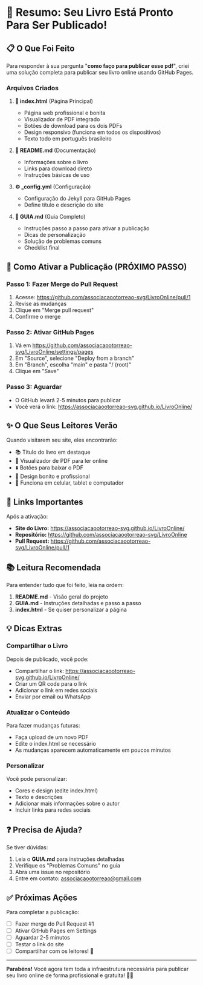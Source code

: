 # 🎉 Resumo: Seu Livro Está Pronto Para Ser Publicado!

## 📋 O Que Foi Feito

Para responder à sua pergunta "**como faço para publicar esse pdf**", criei uma solução completa para publicar seu livro online usando GitHub Pages.

### Arquivos Criados

1. **📄 index.html** (Página Principal)
   - Página web profissional e bonita
   - Visualizador de PDF integrado
   - Botões de download para os dois PDFs
   - Design responsivo (funciona em todos os dispositivos)
   - Texto todo em português brasileiro

2. **📖 README.md** (Documentação)
   - Informações sobre o livro
   - Links para download direto
   - Instruções básicas de uso

3. **⚙️ _config.yml** (Configuração)
   - Configuração do Jekyll para GitHub Pages
   - Define título e descrição do site

4. **📘 GUIA.md** (Guia Completo)
   - Instruções passo a passo para ativar a publicação
   - Dicas de personalização
   - Solução de problemas comuns
   - Checklist final

## 🚀 Como Ativar a Publicação (PRÓXIMO PASSO)

### Passo 1: Fazer Merge do Pull Request
1. Acesse: https://github.com/associacaootorreao-svg/LivroOnline/pull/1
2. Revise as mudanças
3. Clique em "Merge pull request"
4. Confirme o merge

### Passo 2: Ativar GitHub Pages
1. Vá em https://github.com/associacaootorreao-svg/LivroOnline/settings/pages
2. Em "Source", selecione "Deploy from a branch"
3. Em "Branch", escolha "main" e pasta "/ (root)"
4. Clique em "Save"

### Passo 3: Aguardar
- O GitHub levará 2-5 minutos para publicar
- Você verá o link: https://associacaootorreao-svg.github.io/LivroOnline/

## ✨ O Que Seus Leitores Verão

Quando visitarem seu site, eles encontrarão:

- 📚 Título do livro em destaque
- 👀 Visualizador de PDF para ler online
- ⬇️ Botões para baixar o PDF
- 🎨 Design bonito e profissional
- 📱 Funciona em celular, tablet e computador

## 🔗 Links Importantes

Após a ativação:
- **Site do Livro:** https://associacaootorreao-svg.github.io/LivroOnline/
- **Repositório:** https://github.com/associacaootorreao-svg/LivroOnline
- **Pull Request:** https://github.com/associacaootorreao-svg/LivroOnline/pull/1

## 📚 Leitura Recomendada

Para entender tudo que foi feito, leia na ordem:

1. **README.md** - Visão geral do projeto
2. **GUIA.md** - Instruções detalhadas e passo a passo
3. **index.html** - Se quiser personalizar a página

## 💡 Dicas Extras

### Compartilhar o Livro
Depois de publicado, você pode:
- Compartilhar o link: https://associacaootorreao-svg.github.io/LivroOnline/
- Criar um QR code para o link
- Adicionar o link em redes sociais
- Enviar por email ou WhatsApp

### Atualizar o Conteúdo
Para fazer mudanças futuras:
- Faça upload de um novo PDF
- Edite o index.html se necessário
- As mudanças aparecem automaticamente em poucos minutos

### Personalizar
Você pode personalizar:
- Cores e design (edite index.html)
- Texto e descrições
- Adicionar mais informações sobre o autor
- Incluir links para redes sociais

## ❓ Precisa de Ajuda?

Se tiver dúvidas:
1. Leia o **GUIA.md** para instruções detalhadas
2. Verifique os "Problemas Comuns" no guia
3. Abra uma issue no repositório
4. Entre em contato: associacaootorreao@gmail.com

## ✅ Próximas Ações

Para completar a publicação:

- [ ] Fazer merge do Pull Request #1
- [ ] Ativar GitHub Pages em Settings
- [ ] Aguardar 2-5 minutos
- [ ] Testar o link do site
- [ ] Compartilhar com os leitores! 🎉

---

**Parabéns!** Você agora tem toda a infraestrutura necessária para publicar seu livro online de forma profissional e gratuita! 📖✨
